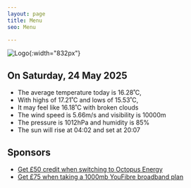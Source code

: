 ```yaml
---
layout: page
title: Menu
seo: Menu

---
```


![Logo](/images/logo.jpg){:width="832px"}

<!-- weather_marker starts -->
## On Saturday, 24 May 2025

- The average temperature today is 16.28˚C,
- With highs of 17.21˚C and lows of 15.53˚C,
- It may feel like 16.18˚C with broken clouds
- The wind speed is 5.66m/s and visibility is 10000m
- The pressure is 1012hPa and humidity is 85%
- The sun will rise at 04:02 and set at 20:07

<!-- weather_marker ends -->

## Sponsors

- [Get £50 credit when switching to Octopus Energy](https://bit.ly/3oD1nnS)
- [Get £75 when taking a 1000mb YouFibre broadband plan](https://aklam.io/91zWhU?)
